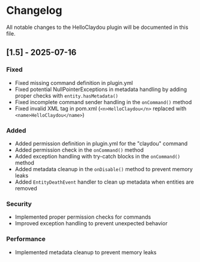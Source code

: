 # Changelog

All notable changes to the HelloClaydou plugin will be documented in this file.

## [1.5] - 2025-07-16

### Fixed
- Fixed missing command definition in plugin.yml
- Fixed potential NullPointerExceptions in metadata handling by adding proper checks with `entity.hasMetadata()`
- Fixed incomplete command sender handling in the `onCommand()` method
- Fixed invalid XML tag in pom.xml (`<n>HelloClaydou</n>` replaced with `<name>HelloClaydou</name>`)

### Added
- Added permission definition in plugin.yml for the "claydou" command
- Added permission check in the `onCommand()` method
- Added exception handling with try-catch blocks in the `onCommand()` method
- Added metadata cleanup in the `onDisable()` method to prevent memory leaks
- Added `EntityDeathEvent` handler to clean up metadata when entities are removed

### Security
- Implemented proper permission checks for commands
- Improved exception handling to prevent unexpected behavior

### Performance
- Implemented metadata cleanup to prevent memory leaks